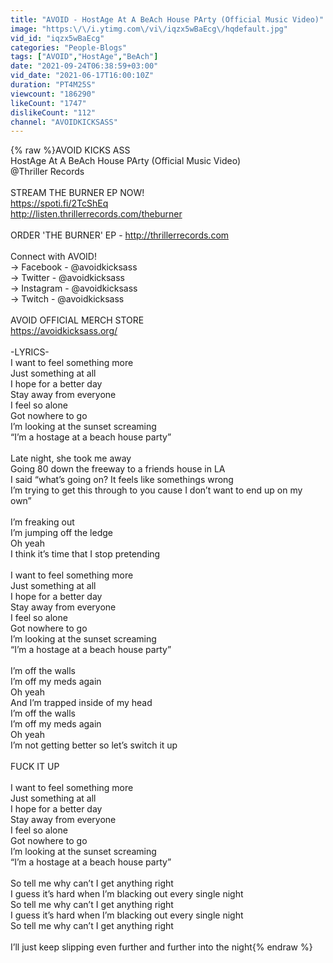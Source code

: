 ```yaml
---
title: "AVOID - HostAge At A BeAch House PArty (Official Music Video)"
image: "https:\/\/i.ytimg.com\/vi\/iqzx5wBaEcg\/hqdefault.jpg"
vid_id: "iqzx5wBaEcg"
categories: "People-Blogs"
tags: ["AVOID","HostAge","BeAch"]
date: "2021-09-24T06:38:59+03:00"
vid_date: "2021-06-17T16:00:10Z"
duration: "PT4M25S"
viewcount: "186290"
likeCount: "1747"
dislikeCount: "112"
channel: "AVOIDKICKSASS"
---
```

{% raw %}AVOID KICKS ASS<br />HostAge At A BeAch House PArty (Official Music Video)<br />@Thriller Records <br /><br />STREAM THE BURNER EP NOW!<br /><a rel="nofollow" target="blank" href="https://spoti.fi/2TcShEq">https://spoti.fi/2TcShEq</a><br /><a rel="nofollow" target="blank" href="http://listen.thrillerrecords.com/theburner">http://listen.thrillerrecords.com/theburner</a><br /><br />ORDER 'THE BURNER' EP - <a rel="nofollow" target="blank" href="http://thrillerrecords.com">http://thrillerrecords.com</a><br /><br />Connect with AVOID!<br />→ Facebook - @avoidkicksass <br />→ Twitter - @avoidkicksass<br />→ Instagram - @avoidkicksass<br />→ Twitch - @avoidkicksass<br /><br />AVOID OFFICIAL MERCH STORE<br /><a rel="nofollow" target="blank" href="https://avoidkicksass.org/">https://avoidkicksass.org/</a><br /><br />-LYRICS-<br />I want to feel something more<br />Just something at all<br />I hope for a better day<br />Stay away from everyone<br />I feel so alone<br />Got nowhere to go<br />I’m looking at the sunset screaming<br />“I’m a hostage at a beach house party”<br /><br />Late night, she took me away<br />Going 80 down the freeway to a friends house in LA<br />I said “what’s going on? It feels like somethings wrong<br />I’m trying to get this through to you cause I don’t want to end up on my<br />own”<br /><br />I’m freaking out<br />I’m jumping off the ledge<br />Oh yeah<br />I think it’s time that I stop pretending<br /><br />I want to feel something more<br />Just something at all<br />I hope for a better day<br />Stay away from everyone<br />I feel so alone<br />Got nowhere to go<br />I’m looking at the sunset screaming<br />“I’m a hostage at a beach house party”<br /><br />I’m off the walls<br />I’m off my meds again<br />Oh yeah<br />And I’m trapped inside of my head<br />I’m off the walls<br />I’m off my meds again<br />Oh yeah<br />I’m not getting better so let’s switch it up<br /><br />FUCK IT UP<br /><br />I want to feel something more<br />Just something at all<br />I hope for a better day<br />Stay away from everyone<br />I feel so alone<br />Got nowhere to go<br />I’m looking at the sunset screaming<br />“I’m a hostage at a beach house party”<br /><br />So tell me why can’t I get anything right<br />I guess it’s hard when I’m blacking out every single night<br />So tell me why can’t I get anything right<br />I guess it’s hard when I’m blacking out every single night<br />So tell me why can’t I get anything right<br /><br />I’ll just keep slipping even further and further into the night{% endraw %}
